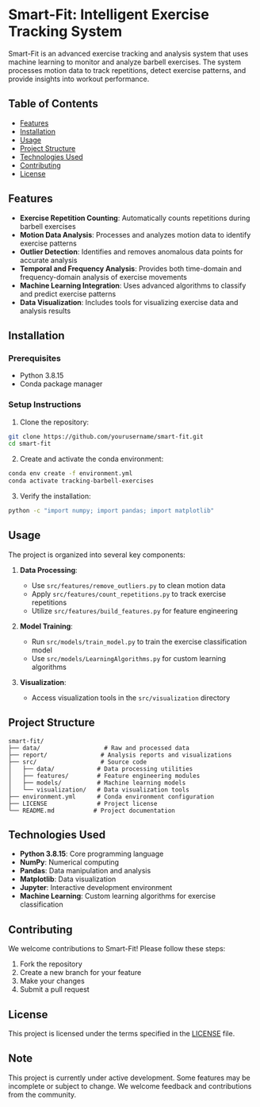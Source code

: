 # Smart-Fit: Intelligent Exercise Tracking System

Smart-Fit is an advanced exercise tracking and analysis system that uses machine learning to monitor and analyze barbell exercises. The system processes motion data to track repetitions, detect exercise patterns, and provide insights into workout performance.

## Table of Contents

- [Features](#features)
- [Installation](#installation)
- [Usage](#usage)
- [Project Structure](#project-structure)
- [Technologies Used](#technologies-used)
- [Contributing](#contributing)
- [License](#license)

## Features

- **Exercise Repetition Counting**: Automatically counts repetitions during barbell exercises
- **Motion Data Analysis**: Processes and analyzes motion data to identify exercise patterns
- **Outlier Detection**: Identifies and removes anomalous data points for accurate analysis
- **Temporal and Frequency Analysis**: Provides both time-domain and frequency-domain analysis of exercise movements
- **Machine Learning Integration**: Uses advanced algorithms to classify and predict exercise patterns
- **Data Visualization**: Includes tools for visualizing exercise data and analysis results

## Installation

### Prerequisites

- Python 3.8.15
- Conda package manager

### Setup Instructions

1. Clone the repository:

```bash
git clone https://github.com/yourusername/smart-fit.git
cd smart-fit
```

2. Create and activate the conda environment:

```bash
conda env create -f environment.yml
conda activate tracking-barbell-exercises
```

3. Verify the installation:

```bash
python -c "import numpy; import pandas; import matplotlib"
```

## Usage

The project is organized into several key components:

1. **Data Processing**:

   - Use `src/features/remove_outliers.py` to clean motion data
   - Apply `src/features/count_repetitions.py` to track exercise repetitions
   - Utilize `src/features/build_features.py` for feature engineering

2. **Model Training**:

   - Run `src/models/train_model.py` to train the exercise classification model
   - Use `src/models/LearningAlgorithms.py` for custom learning algorithms

3. **Visualization**:
   - Access visualization tools in the `src/visualization` directory

## Project Structure

```
smart-fit/
├── data/                  # Raw and processed data
├── report/               # Analysis reports and visualizations
├── src/                  # Source code
│   ├── data/            # Data processing utilities
│   ├── features/        # Feature engineering modules
│   ├── models/          # Machine learning models
│   └── visualization/   # Data visualization tools
├── environment.yml      # Conda environment configuration
├── LICENSE              # Project license
└── README.md           # Project documentation
```

## Technologies Used

- **Python 3.8.15**: Core programming language
- **NumPy**: Numerical computing
- **Pandas**: Data manipulation and analysis
- **Matplotlib**: Data visualization
- **Jupyter**: Interactive development environment
- **Machine Learning**: Custom learning algorithms for exercise classification

## Contributing

We welcome contributions to Smart-Fit! Please follow these steps:

1. Fork the repository
2. Create a new branch for your feature
3. Make your changes
4. Submit a pull request

## License

This project is licensed under the terms specified in the [LICENSE](LICENSE) file.

## Note

This project is currently under active development. Some features may be incomplete or subject to change. We welcome feedback and contributions from the community.
